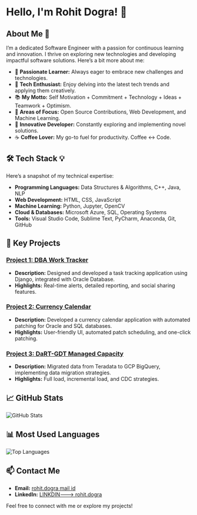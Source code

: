 # Hello, I'm Rohit Dogra! 👋

## About Me 🚀
I’m a dedicated Software Engineer with a passion for continuous learning and innovation. I thrive on exploring new technologies and developing impactful software solutions. Here’s a bit more about me:

- 🔭 **Passionate Learner:** Always eager to embrace new challenges and technologies.
- 📎 **Tech Enthusiast:** Enjoy delving into the latest tech trends and applying them creatively.
- 📚 **My Motto:** Self Motivation + Commitment + Technology + Ideas + Teamwork + Optimism.
- 🌱 **Areas of Focus:** Open Source Contributions, Web Development, and Machine Learning.
- 🤔 **Innovative Developer:** Constantly exploring and implementing novel solutions.
- ☕ **Coffee Lover:** My go-to fuel for productivity. Coffee ↔ Code.

## 🛠 Tech Stack 💡
Here’s a snapshot of my technical expertise:

- **Programming Languages:** Data Structures & Algorithms, C++, Java, NLP
- **Web Development:** HTML, CSS, JavaScript
- **Machine Learning:** Python, Jupyter, OpenCV
- **Cloud & Databases:** Microsoft Azure, SQL, Operating Systems
- **Tools:** Visual Studio Code, Sublime Text, PyCharm, Anaconda, Git, GitHub

## 🚀 Key Projects
### [Project 1: DBA Work Tracker](#)
- **Description:** Designed and developed a task tracking application using Django, integrated with Oracle Database.
- **Highlights:** Real-time alerts, detailed reporting, and social sharing features.

### [Project 2: Currency Calendar](#)
- **Description:** Developed a currency calendar application with automated patching for Oracle and SQL databases.
- **Highlights:** User-friendly UI, automated patch scheduling, and one-click patching.

### [Project 3: DaRT-GDT Managed Capacity](#)
- **Description:** Migrated data from Teradata to GCP BigQuery, implementing data migration strategies.
- **Highlights:** Full load, incremental load, and CDC strategies.

## 📈 GitHub Stats
![GitHub Stats](https://github-readme-stats.vercel.app/api?username=RohitRDa&show_icons=true&theme=gruvbox)

## 📊 Most Used Languages
![Top Languages](https://github-readme-stats.vercel.app/api/top-langs/?username=RohitRDa&layout=compact&theme=gruvbox)

## 📫 Contact Me
- **Email:** [rohit.dogra mail id ](mailto:amarraj060@gmail.com)
- **LinkedIn:** [LINKDIN---> rohit.dogra](https://www.linkedin.com/in/rohit-dogra-r-da-47719a199/)

Feel free to connect with me or explore my projects!
